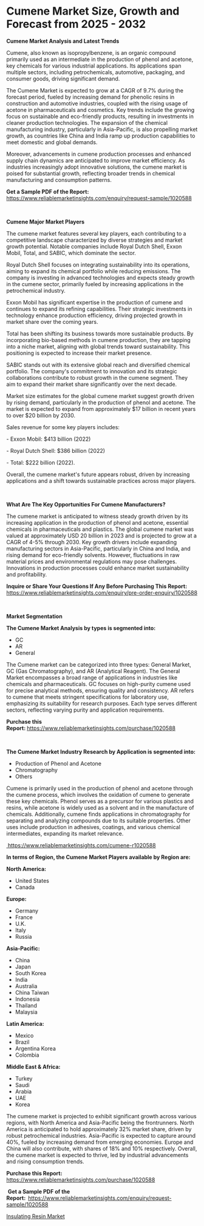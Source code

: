 <p><h1>Cumene Market Size, Growth and Forecast from 2025 - 2032</h1></p><p><strong>Cumene Market Analysis and Latest Trends</strong></p>
<p><p>Cumene, also known as isopropylbenzene, is an organic compound primarily used as an intermediate in the production of phenol and acetone, key chemicals for various industrial applications. Its applications span multiple sectors, including petrochemicals, automotive, packaging, and consumer goods, driving significant demand.</p><p>The Cumene Market is expected to grow at a CAGR of 9.7% during the forecast period, fueled by increasing demand for phenolic resins in construction and automotive industries, coupled with the rising usage of acetone in pharmaceuticals and cosmetics. Key trends include the growing focus on sustainable and eco-friendly products, resulting in investments in cleaner production technologies. The expansion of the chemical manufacturing industry, particularly in Asia-Pacific, is also propelling market growth, as countries like China and India ramp up production capabilities to meet domestic and global demands.</p><p>Moreover, advancements in cumene production processes and enhanced supply chain dynamics are anticipated to improve market efficiency. As industries increasingly adopt innovative solutions, the cumene market is poised for substantial growth, reflecting broader trends in chemical manufacturing and consumption patterns.</p></p>
<p><strong>Get a Sample PDF of the Report:&nbsp;</strong> <a href="https://www.reliablemarketinsights.com/enquiry/request-sample/1020588?utm_campaign=3260&utm_medium=2&utm_source=Github&utm_content=ia&utm_term=31032025&utm_id=cumene">https://www.reliablemarketinsights.com/enquiry/request-sample/1020588</a></p>
<p>&nbsp;</p>
<p><strong>Cumene Major Market Players</strong></p>
<p><p>The cumene market features several key players, each contributing to a competitive landscape characterized by diverse strategies and market growth potential. Notable companies include Royal Dutch Shell, Exxon Mobil, Total, and SABIC, which dominate the sector.</p><p>Royal Dutch Shell focuses on integrating sustainability into its operations, aiming to expand its chemical portfolio while reducing emissions. The company is investing in advanced technologies and expects steady growth in the cumene sector, primarily fueled by increasing applications in the petrochemical industry.</p><p>Exxon Mobil has significant expertise in the production of cumene and continues to expand its refining capabilities. Their strategic investments in technology enhance production efficiency, driving projected growth in market share over the coming years.</p><p>Total has been shifting its business towards more sustainable products. By incorporating bio-based methods in cumene production, they are tapping into a niche market, aligning with global trends toward sustainability. This positioning is expected to increase their market presence.</p><p>SABIC stands out with its extensive global reach and diversified chemical portfolio. The company's commitment to innovation and its strategic collaborations contribute to robust growth in the cumene segment. They aim to expand their market share significantly over the next decade.</p><p>Market size estimates for the global cumene market suggest growth driven by rising demand, particularly in the production of phenol and acetone. The market is expected to expand from approximately $17 billion in recent years to over $20 billion by 2030.</p><p>Sales revenue for some key players includes:</p><p>- Exxon Mobil: $413 billion (2022)</p><p>- Royal Dutch Shell: $386 billion (2022)</p><p>- Total: $222 billion (2022).</p><p>Overall, the cumene market's future appears robust, driven by increasing applications and a shift towards sustainable practices across major players.</p></p>
<p>&nbsp;</p>
<p><strong>What Are The Key Opportunities For Cumene Manufacturers?</strong></p>
<p><p>The cumene market is anticipated to witness steady growth driven by its increasing application in the production of phenol and acetone, essential chemicals in pharmaceuticals and plastics. The global cumene market was valued at approximately USD 20 billion in 2023 and is projected to grow at a CAGR of 4-5% through 2030. Key growth drivers include expanding manufacturing sectors in Asia-Pacific, particularly in China and India, and rising demand for eco-friendly solvents. However, fluctuations in raw material prices and environmental regulations may pose challenges. Innovations in production processes could enhance market sustainability and profitability.</p></p>
<p><strong>Inquire or Share Your Questions If Any Before Purchasing This Report:</strong> <a href="https://www.reliablemarketinsights.com/enquiry/pre-order-enquiry/1020588?utm_campaign=3260&utm_medium=2&utm_source=Github&utm_content=ia&utm_term=31032025&utm_id=cumene">https://www.reliablemarketinsights.com/enquiry/pre-order-enquiry/1020588</a></p>
<p>&nbsp;</p>
<p><strong>Market Segmentation</strong></p>
<p><strong>The Cumene Market Analysis by types is segmented into:</strong></p>
<p><ul><li>GC</li><li>AR</li><li>General</li></ul></p>
<p><p>The Cumene market can be categorized into three types: General Market, GC (Gas Chromatography), and AR (Analytical Reagent). The General Market encompasses a broad range of applications in industries like chemicals and pharmaceuticals. GC focuses on high-purity cumene used for precise analytical methods, ensuring quality and consistency. AR refers to cumene that meets stringent specifications for laboratory use, emphasizing its suitability for research purposes. Each type serves different sectors, reflecting varying purity and application requirements.</p></p>
<p><strong>Purchase this Report:&nbsp;</strong><a href="https://www.reliablemarketinsights.com/purchase/1020588?utm_campaign=3260&utm_medium=2&utm_source=Github&utm_content=ia&utm_term=31032025&utm_id=cumene">https://www.reliablemarketinsights.com/purchase/1020588</a></p>
<p>&nbsp;</p>
<p><strong>The Cumene Market Industry Research by Application is segmented into:</strong></p>
<p><ul><li>Production of Phenol and Acetone</li><li>Chromatography</li><li>Others</li></ul></p>
<p><p>Cumene is primarily used in the production of phenol and acetone through the cumene process, which involves the oxidation of cumene to generate these key chemicals. Phenol serves as a precursor for various plastics and resins, while acetone is widely used as a solvent and in the manufacture of chemicals. Additionally, cumene finds applications in chromatography for separating and analyzing compounds due to its suitable properties. Other uses include production in adhesives, coatings, and various chemical intermediates, expanding its market relevance.</p></p>
<p><a href="https://www.reliablemarketinsights.com/cumene-r1020588?utm_campaign=3260&utm_medium=2&utm_source=Github&utm_content=ia&utm_term=31032025&utm_id=cumene">&nbsp;https://www.reliablemarketinsights.com/cumene-r1020588</a></p>
<p><strong>In terms of Region, the Cumene Market Players available by Region are:</strong></p>
<p>
    <p> <strong> North America: </strong>
        <ul>
            <li>United States</li>
            <li>Canada</li>
        </ul>
        </p> 
    <p> <strong> Europe: </strong>
        <ul>
            <li>Germany</li>
            <li>France</li>
            <li>U.K.</li>
            <li>Italy</li>
            <li>Russia</li>
        </ul>
        </p> 
    <p> <strong> Asia-Pacific: </strong>
        <ul>
            <li>China</li>
            <li>Japan</li>
            <li>South Korea</li>
            <li>India</li>
            <li>Australia</li>
            <li>China Taiwan</li>
            <li>Indonesia</li>
            <li>Thailand</li>
            <li>Malaysia</li>
        </ul>
        </p> 
    <p> <strong> Latin America: </strong>
        <ul>
            <li>Mexico</li>
            <li>Brazil</li>
            <li>Argentina Korea</li>
            <li>Colombia</li>
        </ul>
        </p> 
    <p> <strong> Middle East & Africa: </strong>
        <ul>
            <li>Turkey</li>
            <li>Saudi</li>
            <li>Arabia</li>
            <li>UAE</li>
            <li>Korea</li>
        </ul>
    </p>
    </p>
<p><p>The cumene market is projected to exhibit significant growth across various regions, with North America and Asia-Pacific being the frontrunners. North America is anticipated to hold approximately 32% market share, driven by robust petrochemical industries. Asia-Pacific is expected to capture around 40%, fueled by increasing demand from emerging economies. Europe and China will also contribute, with shares of 18% and 10% respectively. Overall, the cumene market is expected to thrive, led by industrial advancements and rising consumption trends.</p></p>
<p><strong>Purchase this Report: </strong><a href="https://www.reliablemarketinsights.com/purchase/1020588?utm_campaign=3260&utm_medium=2&utm_source=Github&utm_content=ia&utm_term=31032025&utm_id=cumene">https://www.reliablemarketinsights.com/purchase/1020588</a></p>
<p>&nbsp;<strong>Get a Sample PDF of the Report:&nbsp;&nbsp;</strong><a href="https://www.reliablemarketinsights.com/enquiry/request-sample/1020588?utm_campaign=3260&utm_medium=2&utm_source=Github&utm_content=ia&utm_term=31032025&utm_id=cumene">https://www.reliablemarketinsights.com/enquiry/request-sample/1020588</a></p>
<p><strong></strong></p>
<p><p><a href="https://github.com/shopovdjondo/Market-Research-Report-List-1/blob/main/insulating-resin-market.md?utm_campaign=3260&utm_medium=2&utm_source=Github&utm_content=ia&utm_term=31032025&utm_id=cumene">Insulating Resin Market</a></p></p>